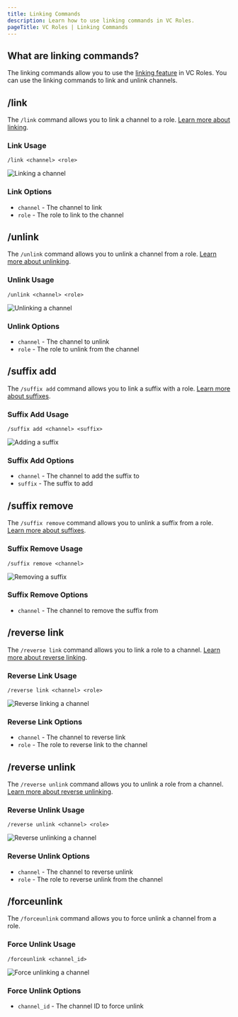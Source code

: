 ```yaml
---
title: Linking Commands
description: Learn how to use linking commands in VC Roles.
pageTitle: VC Roles | Linking Commands
---
```


## What are linking commands?

The linking commands allow you to use the [linking feature](/docs/features/linking) in VC Roles. You can use the linking commands to link and unlink channels.

## /link

The `/link` command allows you to link a channel to a role. [Learn more about linking](/docs/features/linking).

### Link Usage

`/link <channel> <role>`

![Linking a channel](/assets/link-command.png)

### Link Options

- `channel` - The channel to link
- `role` - The role to link to the channel

## /unlink

The `/unlink` command allows you to unlink a channel from a role. [Learn more about unlinking](/docs/features/linking#unlinking).

### Unlink Usage

`/unlink <channel> <role>`

![Unlinking a channel](/assets/unlink-command.png)

### Unlink Options

- `channel` - The channel to unlink
- `role` - The role to unlink from the channel

## /suffix add

The `/suffix add` command allows you to link a suffix with a role. [Learn more about suffixes](/docs/features/linking#what-is-a-suffix).

### Suffix Add Usage

`/suffix add <channel> <suffix>`

![Adding a suffix](/assets/suffix-add-command.png)

### Suffix Add Options

- `channel` - The channel to add the suffix to
- `suffix` - The suffix to add

## /suffix remove

The `/suffix remove` command allows you to unlink a suffix from a role. [Learn more about suffixes](/docs/features/linking#what-is-a-suffix).

### Suffix Remove Usage

`/suffix remove <channel>`

![Removing a suffix](/assets/suffix-remove-command.png)

### Suffix Remove Options

- `channel` - The channel to remove the suffix from

## /reverse link

The `/reverse link` command allows you to link a role to a channel. [Learn more about reverse linking](/docs/features/linking#what-is-a-reverse-link).

### Reverse Link Usage

`/reverse link <channel> <role>`

![Reverse linking a channel](/assets/reverse-link-command.png)

### Reverse Link Options

- `channel` - The channel to reverse link
- `role` - The role to reverse link to the channel

## /reverse unlink

The `/reverse unlink` command allows you to unlink a role from a channel. [Learn more about reverse unlinking](/docs/features/linking#what-is-a-reverse-link).

### Reverse Unlink Usage

`/reverse unlink <channel> <role>`

![Reverse unlinking a channel](/assets/reverse-unlink-command.png)

### Reverse Unlink Options

- `channel` - The channel to reverse unlink
- `role` - The role to reverse unlink from the channel

## /forceunlink

The `/forceunlink` command allows you to force unlink a channel from a role.

### Force Unlink Usage

`/forceunlink <channel_id>`

![Force unlinking a channel](/assets/forceunlink-command.png)

### Force Unlink Options

- `channel_id` - The channel ID to force unlink
